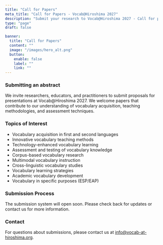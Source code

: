 ```yaml
---
title: "Call for Papers"
meta_title: "Call for Papers - Vocab@Hiroshima 2027"
description: "Submit your research to Vocab@Hiroshima 2027 - Call for papers, abstracts, and presentations"
type: "page"
draft: false

banner:
  title: "Call for Papers"
  content: ""
  image: "/images/hero_alt.png"
  button:
    enable: false
    label: ""
    link: ""
---
```


### Submitting an abstract

We invite researchers, educators, and practitioners to submit proposals for presentations at Vocab@Hiroshima 2027. We welcome papers that contribute to our understanding of vocabulary acquisition, teaching methodologies, and assessment techniques.

### Topics of Interest

- Vocabulary acquisition in first and second languages
- Innovative vocabulary teaching methods
- Technology-enhanced vocabulary learning
- Assessment and testing of vocabulary knowledge
- Corpus-based vocabulary research
- Multimodal vocabulary instruction
- Cross-linguistic vocabulary studies
- Vocabulary learning strategies
- Academic vocabulary development
- Vocabulary in specific purposes (ESP/EAP)

### Submission Process

The submission system will open soon. Please check back for updates or contact us for more information.

### Contact

For questions about submissions, please contact us at [info@vocab-at-hiroshima.org](mailto:info@vocab-at-hiroshima.org).
